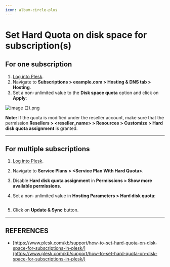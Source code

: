 ```yaml
---
icon: album-circle-plus
---
```


# Set Hard Quota on disk space for subscription(s)

## For one subscription

1. [Log into Plesk](https://docs.plesk.com/hc/en-us/articles/12377667582743).
2. Navigate to **Subscriptions > example.com > Hosting & DNS tab > Hosting**.
3. Set a non-unlimited value to the **Disk space quota** option and click on **Apply**:



![image (2).png](https://support.plesk.com/hc/article_attachments/28620971485975)

**Note:** If the quota is modified under the reseller account, make sure that the permission **Resellers > \<reseller\_name> > Resources > Customize > Hard disk quota assignment** is granted.



***

## For multiple subscriptions

1. [Log into Plesk](https://docs.plesk.com/hc/en-us/articles/12377667582743).
2. Navigate to **Service Plans > \<Service Plan With Hard Quota>**.
3. Disable **Hard disk quota assignment** in **Permissions > Show more available permissions**.
4.  Set a non-unlimited value in **Hosting Parameters > Hard disk quota**:



    <figure><img src="https://support.plesk.com/hc/article_attachments/28620971489047" alt=""><figcaption></figcaption></figure>
5. Click on **Update & Sync** button.



***

## REFERENCES

* [https://www.plesk.com/kb/support/how-to-set-hard-quota-on-disk-space-for-subscriptions-in-plesk/](https://www.plesk.com/kb/support/how-to-set-hard-quota-on-disk-space-for-subscriptions-in-plesk/)

